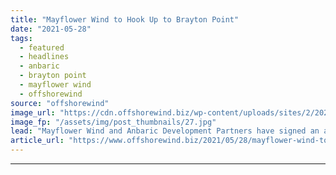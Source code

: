 ```yaml
---
title: "Mayflower Wind to Hook Up to Brayton Point"
date: "2021-05-28"
tags: 
  - featured
  - headlines
  - anbaric
  - brayton point
  - mayflower wind
  - offshorewind
source: "offshorewind"
image_url: "https://cdn.offshorewind.biz/wp-content/uploads/sites/2/2021/05/28094003/Mayflower-Wind-to-Hook-Up-to-Brayton-Point.jpg"
image_fp: "/assets/img/post_thumbnails/27.jpg"
lead: "Mayflower Wind and Anbaric Development Partners have signed an agreement for Mayflower Wind to"
article_url: "https://www.offshorewind.biz/2021/05/28/mayflower-wind-to-hook-up-to-brayton-point/"
---
```


---
